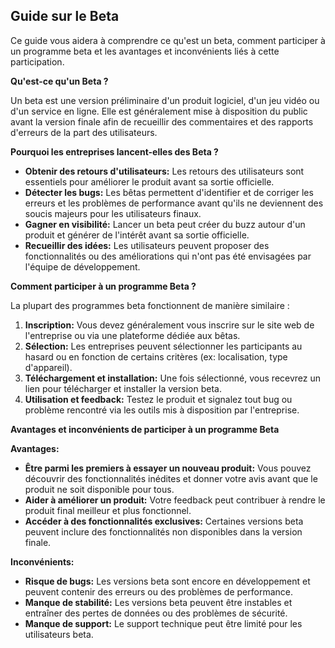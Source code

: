 ## Guide sur le Beta 

Ce guide vous aidera à comprendre ce qu'est un beta, comment participer à un programme beta et les avantages et inconvénients liés à cette participation. 

**Qu'est-ce qu'un Beta ?**

Un beta est une version préliminaire d'un produit logiciel, d'un jeu vidéo ou d'un service en ligne. Elle est généralement mise à disposition du public avant la version finale afin de recueillir des commentaires et des rapports d'erreurs de la part des utilisateurs. 

**Pourquoi les entreprises lancent-elles des Beta ?**

* **Obtenir des retours d'utilisateurs:** Les retours des utilisateurs sont essentiels pour améliorer le produit avant sa sortie officielle. 
* **Détecter les bugs:** Les bêtas permettent d'identifier et de corriger les erreurs et les problèmes de performance avant qu'ils ne deviennent des soucis majeurs pour les utilisateurs finaux.
* **Gagner en visibilité:** Lancer un beta peut créer du buzz autour d'un produit et générer de l'intérêt avant sa sortie officielle.
* **Recueillir des idées:** Les utilisateurs peuvent proposer des fonctionnalités ou des améliorations qui n'ont pas été envisagées par l'équipe de développement.

**Comment participer à un programme Beta ?**

La plupart des programmes beta fonctionnent de manière similaire :

1. **Inscription:** Vous devez généralement vous inscrire sur le site web de l'entreprise ou via une plateforme dédiée aux bêtas.
2. **Sélection:** Les entreprises peuvent sélectionner les participants au hasard ou en fonction de certains critères (ex: localisation, type d'appareil).
3. **Téléchargement et installation:** Une fois sélectionné, vous recevrez un lien pour télécharger et installer la version beta.
4. **Utilisation et feedback:** Testez le produit et signalez tout bug ou problème rencontré via les outils mis à disposition par l'entreprise.

**Avantages et inconvénients de participer à un programme Beta**

**Avantages:**

* **Être parmi les premiers à essayer un nouveau produit:** Vous pouvez découvrir des fonctionnalités inédites et donner votre avis avant que le produit ne soit disponible pour tous.
* **Aider à améliorer un produit:** Votre feedback peut contribuer à rendre le produit final meilleur et plus fonctionnel.
* **Accéder à des fonctionnalités exclusives:** Certaines versions beta peuvent inclure des fonctionnalités non disponibles dans la version finale.

**Inconvénients:**

* **Risque de bugs:** Les versions beta sont encore en développement et peuvent contenir des erreurs ou des problèmes de performance.
* **Manque de stabilité:** Les versions beta peuvent être instables et entraîner des pertes de données ou des problèmes de sécurité.
* **Manque de support:** Le support technique peut être limité pour les utilisateurs beta.



